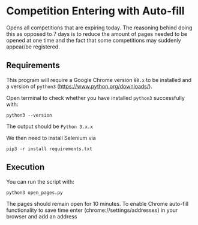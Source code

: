 # Competition Entering with Auto-fill

Opens all competitions that are expiring today. The reasoning behind doing this as opposed to 7 days is to reduce the amount of pages needed to be opened at one time and the fact that some competitions may suddenly appear/be registered.

## Requirements

This program will require a Google Chrome version `80.x` to be installed and a version of `python3` (https://www.python.org/downloads/).

Open terminal to check whether you have installed `python3` successfully with:

```console
python3 --version
``` 

The output should be `Python 3.x.x` 

We then need to install Selenium via

```console
pip3 -r install requirements.txt
```

## Execution

You can run the script with: 

```python3
python3 open_pages.py
```

The pages should remain open for 10 minutes. To enable Chrome auto-fill functionality to save time enter (chrome://settings/addresses) in your browser and add an address 